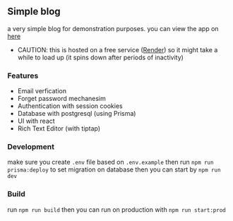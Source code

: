 ## Simple blog

a very simple blog for demonstration purposes.
you can view the app on [here](https://simple-blog.hesamr.top)

- CAUTION: this is hosted on a free service ([Render](render.com)) so it might take a while to load up (it spins down after periods of inactivity)

### Features

- Email verfication
- Forget password mechanesim
- Authentication with session cookies
- Database with postgresql (using Prisma)
- UI with react
- Rich Text Editor (with tiptap)

### Development

make sure you create `.env` file based on `.env.example`
then run `npm run prisma:deploy` to set migration on database
then you can start by `npm run dev`

### Build

run `npm run build` then you can run on production with `npm run start:prod`
